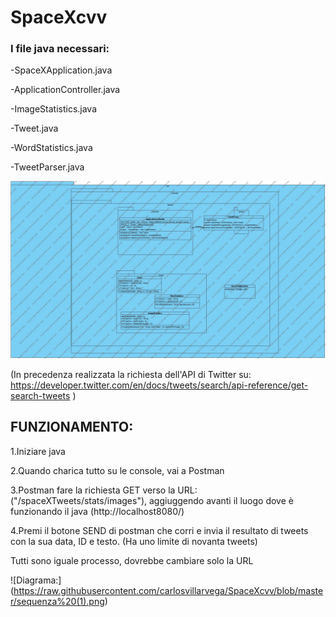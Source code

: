 # SpaceXcvv

### I file java necessari: 

-SpaceXApplication.java

-ApplicationController.java

-ImageStatistics.java

-Tweet.java

-WordStatistics.java

-TweetParser.java

![Diagrama:](https://raw.githubusercontent.com/carlosvillarvega/SpaceXcvv/master/Diagramma.jpg)


(In precedenza realizzata la richiesta dell'API di Twitter su: https://developer.twitter.com/en/docs/tweets/search/api-reference/get-search-tweets )

## FUNZIONAMENTO:

1.Iniziare java 

2.Quando charica tutto su le console, vai a Postman

3.Postman fare la richiesta GET verso la URL: ("/spaceXTweets/stats/images"), aggiuggendo avanti il luogo dove è funzionando il java (http://localhost8080/)

4.Premi il botone SEND di postman che corri e invia il resultato di tweets con la sua data, ID e testo.
(Ha uno limite di novanta tweets)

Tutti sono iguale processo, dovrebbe cambiare solo la URL 


![Diagrama:] (https://raw.githubusercontent.com/carlosvillarvega/SpaceXcvv/blob/master/sequenza%20(1).png)




